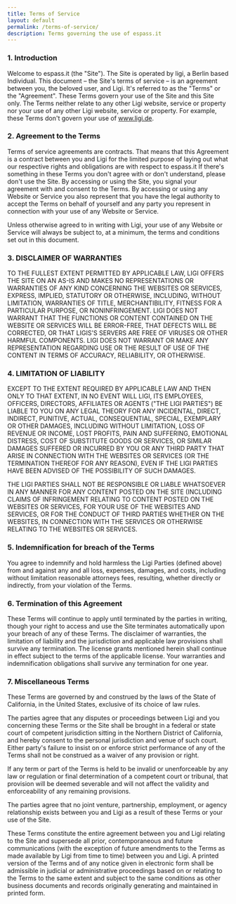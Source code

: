```yaml
---
title: Terms of Service
layout: default
permalink: /terms-of-service/
description: Terms governing the use of espass.it
---
```


### 1. Introduction

Welcome to espass.it (the "Site"). The Site is operated by ligi, a Berlin based Individual. This document – the Site's terms of service – is an agreement between you, the beloved user, and Ligi. It's referred to as the "Terms" or the "Agreement".
These Terms govern your use of the Site and this Site only. The Terms neither relate to any other Ligi website, service or property nor your use of any other Ligi website, service or property. For example, these Terms don't govern your use of www.ligi.de.

### 2. Agreement to the Terms

Terms of service agreements are contracts. That means that this Agreement is a contract between you and Ligi for the limited purpose of laying out what our respective rights and obligations are with respect to espass.it
If there's something in these Terms you don't agree with or don't understand, please don't use the Site. By accessing or using the Site, you signal your agreement with and consent to the Terms. By accessing or using any Website or Service you also represent that you have the legal authority to accept the Terms on behalf of yourself and any party you represent in connection with your use of any Website or Service.

Unless otherwise agreed to in writing with Ligi, your use of any Website or Service will always be subject to, at a minimum, the terms and conditions set out in this document.

### 3. DISCLAIMER OF WARRANTIES

TO THE FULLEST EXTENT PERMITTED BY APPLICABLE LAW, LIGI OFFERS THE SITE ON AN AS-IS AND MAKES NO REPRESENTATIONS OR WARRANTIES OF ANY KIND CONCERNING THE WEBSITES OR SERVICES, EXPRESS, IMPLIED, STATUTORY OR OTHERWISE, INCLUDING, WITHOUT LIMITATION, WARRANTIES OF TITLE, MERCHANTIBILITY, FITNESS FOR A PARTICULAR PURPOSE, OR NONINFRINGEMENT. LIGI DOES NOT WARRANT THAT THE FUNCTIONS OR CONTENT CONTAINED ON THE WEBSITE OR SERVICES WILL BE ERROR-FREE, THAT DEFECTS WILL BE CORRECTED, OR THAT LIGIS'S SERVERS ARE FREE OF VIRUSES OR OTHER HARMFUL COMPONENTS. LIGI DOES NOT WARRANT OR MAKE ANY REPRESENTATION REGARDING USE OR THE RESULT OF USE OF THE CONTENT IN TERMS OF ACCURACY, RELIABILITY, OR OTHERWISE.

### 4. LIMITATION OF LIABILITY

EXCEPT TO THE EXTENT REQUIRED BY APPLICABLE LAW AND THEN ONLY TO THAT EXTENT, IN NO EVENT WILL LIGI, ITS EMPLOYEES, OFFICERS, DIRECTORS, AFFILIATES OR AGENTS ("THE LIGI PARTIES") BE LIABLE TO YOU ON ANY LEGAL THEORY FOR ANY INCIDENTAL, DIRECT, INDIRECT, PUNITIVE, ACTUAL, CONSEQUENTIAL, SPECIAL, EXEMPLARY OR OTHER DAMAGES, INCLUDING WITHOUT LIMITATION, LOSS OF REVENUE OR INCOME, LOST PROFITS, PAIN AND SUFFERING, EMOTIONAL DISTRESS, COST OF SUBSTITUTE GOODS OR SERVICES, OR SIMILAR DAMAGES SUFFERED OR INCURRED BY YOU OR ANY THIRD PARTY THAT ARISE IN CONNECTION WITH THE WEBSITES OR SERVICES (OR THE TERMINATION THEREOF FOR ANY REASON), EVEN IF THE LIGI PARTIES HAVE BEEN ADVISED OF THE POSSIBILITY OF SUCH DAMAGES.

THE LIGI PARTIES SHALL NOT BE RESPONSIBLE OR LIABLE WHATSOEVER IN ANY MANNER FOR ANY CONTENT POSTED ON THE SITE (INCLUDING CLAIMS OF INFRINGEMENT RELATING TO CONTENT POSTED ON THE WEBSITES OR SERVICES, FOR YOUR USE OF THE WEBSITES AND SERVICES, OR FOR THE CONDUCT OF THIRD PARTIES WHETHER ON THE WEBSITES, IN CONNECTION WITH THE SERVICES OR OTHERWISE RELATING TO THE WEBSITES OR SERVICES.

### 5. Indemnification for breach of the Terms

You agree to indemnify and hold harmless the Ligi Parties (defined above) from and against any and all loss, expenses, damages, and costs, including without limitation reasonable attorneys fees, resulting, whether directly or indirectly, from your violation of the Terms.

### 6. Termination of this Agreement

These Terms will continue to apply until terminated by the parties in writing, though your right to access and use the Site terminates automatically upon your breach of any of these Terms.
The disclaimer of warranties, the limitation of liability and the jurisdiction and applicable law provisions shall survive any termination. The license grants mentioned herein shall continue in effect subject to the terms of the applicable license. Your warranties and indemnification obligations shall survive any termination for one year.

### 7. Miscellaneous Terms

These Terms are governed by and construed by the laws of the State of California, in the United States, exclusive of its choice of law rules.

The parties agree that any disputes or proceedings between Ligi and you concerning these Terms or the Site shall be brought in a federal or state court of competent jurisdiction sitting in the Northern District of California, and hereby consent to the personal jurisdiction and venue of such court. Either party's failure to insist on or enforce strict performance of any of the Terms shall not be construed as a waiver of any provision or right.

If any term or part of the Terms is held to be invalid or unenforceable by any law or regulation or final determination of a competent court or tribunal, that provision will be deemed severable and will not affect the validity and enforceability of any remaining provisions.

The parties agree that no joint venture, partnership, employment, or agency relationship exists between you and Ligi as a result of these Terms or your use of the Site.

These Terms constitute the entire agreement between you and Ligi relating to the Site and supersede all prior, contemporaneous and future communications (with the exception of future amendments to the Terms as made available by Ligi from time to time) between you and Ligi. A printed version of the Terms and of any notice given in electronic form shall be admissible in judicial or administrative proceedings based on or relating to the Terms to the same extent and subject to the same conditions as other business documents and records originally generating and maintained in printed form.
